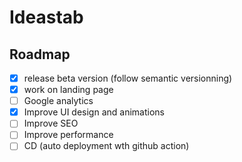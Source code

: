 # Ideastab

## Roadmap
- [x] release beta version (follow semantic versionning)
- [x] work on landing page
- [ ] Google analytics
- [x] Improve UI design and animations
- [ ] Improve SEO
- [ ] Improve performance
- [ ] CD (auto deployment wth github action)
